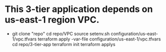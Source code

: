 # This 3-tier application depends on us-east-1 region VPC. 
* git clone "repo" 
  cd repo/VPC
  source setenv.sh configuration/us-east-1/vpc.tfvars
  terraform apply -var-file configuration/us-east-1/vpc.tfvars
  cd repo/3-tier-app
  terraform init 
  terraform applys